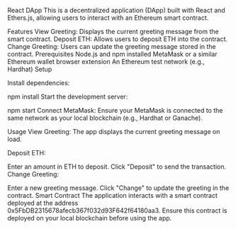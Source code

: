React DApp
This is a decentralized application (DApp) built with React and Ethers.js, allowing users to interact with an Ethereum smart contract.

Features
View Greeting: Displays the current greeting message from the smart contract.
Deposit ETH: Allows users to deposit ETH into the contract.
Change Greeting: Users can update the greeting message stored in the contract.
Prerequisites
Node.js and npm installed
MetaMask or a similar Ethereum wallet browser extension
An Ethereum test network (e.g., Hardhat)
Setup




Install dependencies:


npm install
Start the development server:


npm start
Connect MetaMask: Ensure your MetaMask is connected to the same network as your local blockchain (e.g., Hardhat or Ganache).

Usage
View Greeting: The app displays the current greeting message on load.

Deposit ETH:

Enter an amount in ETH to deposit.
Click "Deposit" to send the transaction.
Change Greeting:

Enter a new greeting message.
Click "Change" to update the greeting in the contract.
Smart Contract
The application interacts with a smart contract deployed at the address 0x5FbDB2315678afecb367f032d93F642f64180aa3. Ensure this contract is deployed on your local blockchain before using the app.
